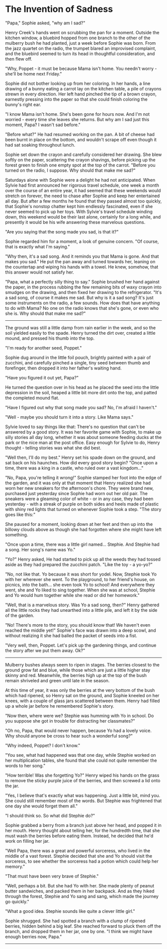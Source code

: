 # The Invention of Sadness

"Papa," Sophie asked, "why am I sad?"

Henry Creek's hands went on scrubbing the pan for a moment. Outside the kitchen window, a bluebird hopped from one branch to the other of the mulberry bush he had planted, just a week before Sophie was born. From the jazz quartet on the radio, the trumpet blared an improvised complaint, and the bluebird seemed to turn its head in thoughtful consideration, and then flew off.

"Why, Poppet - it must be because Mama isn't home. You needn't worry - she'll be home next Friday."

Sophie did not bother looking up from her coloring. In her hands, a line drawing of a bunny eating a carrot lay on the kitchen table, a pile of crayons strewn in every direction. Her left hand pinched the tip of a brown crayon, earnestly pressing into the paper so that she could finish coloring the bunny's right ear.

"I know Mama isn't home. She's been gone for hours now. And I'm not worried - every time she leaves she returns. But why am I sad just this moment, Papa? I wasn't sad before."

"Before what?" He had resumed working on the pan. A bit of cheese had been burnt in place on the bottom, and wouldn't scrape off even though it had sat soaking throughout lunch.

Sophie set down the crayon and carefully considered her drawing. She blew softly on the paper, scattering the crayon shavings, before picking up the forest green to finish one empty spot at the top of the carrot. "Before you turned on the radio, I suppose. Why should that make me sad?"

Saturdays alone with Sophie were a delight he had not anticipated. When Sylvie had first announced her rigorous travel schedule, one week a month over the course of an entire year, it had seemed that these weekends would stretch on forever, the need to chase after Sophie and keep her entertained all day. But after a few months he found that they passed almost too quickly, that Sophie's nonstop chatter kept him endlessly fascinated, even if she never seemed to pick up her toys. With Sylvie's travel schedule winding down, this weekend would be their last alone, certainly for a long while, and presently it would be his wife answering these marvelous questions.

"Are you saying that the song made you sad, is that it?"

Sophie regarded him for a moment, a look of genuine concern. "Of course, that is exactly what I'm saying."

"Why then, it's a sad song. And it reminds you that Mama is gone. And that makes you sad." He put the pan away and turned towards her, leaning on the countertap and wiping his hands with a towel. He knew, somehow, that this answer would not satisfy her.

"Papa, what a perfectly silly thing to say." Sophie brushed her hand against the paper, in the process rubbing the few remaining bits of waxy crayon into smudges on the drawing, and then fixed her drawing to the refrigerator. "It's a sad song, of course it makes me sad. But why is it a sad song? It's just some instruments on the radio, a few sounds. How does that have anything to do with Mama? No one on the radio knows that she's gone, or even who she is. Why should that make me sad?"

***

The ground was still a little damp from rain earlier in the week, and so the soil yielded easily to the spade. Henry turned the dirt over, created a little mound, and pressed his thumb into the top.

"I'm ready for another seed, Poppet."

Sophie dug around in the little foil pouch, brightly painted with a pair of zucchini, and carefully pinched a single, tiny seed between thumb and forefinger, then dropped it into her father's waiting hand.

"Have you figured it out yet, Papa?"

He turned the question over in his head as he placed the seed into the little depression in the soil, heaped a little bit more dirt onto the top, and patted the completed mound flat.

"Have I figured out why that song made you sad? No, I'm afraid I haven't."

"Well - maybe you should turn it into a story. Like Mama says."

Sylvie loved to say things like that: There's no question that can't be answered by a good story. It was her favorite game with Sophie, to make up silly stories all day long, whether it was about someone feeding ducks at the park or the nice man at the post office. Easy enough for Sylvie to do, Henry thought - telling stories was what she did best.

"Well then, I'll do my best." Henry set his spade down on the ground, and sat back on his haunches. How did every good story begin? "Once upon a time, there was a king in a castle, who ruled over a vast kingdom..."

"No, Papa, you're telling it wrong!" Sophie stamped her foot into the edge of the garden, and it was only at that moment that Henry realized she had worn her new sneakers for the afternoon's chore. They were brand new, purchased just yesterday since Sophie had worn out her old pair. The sneakers were a gleaming color of white - or in any case, they had been yesterday - with a streak of purple on both sides and heels made of plastic with shiny red lights that turned on whenever Sophie took a step. "The story goes like this:"

She paused for a moment, looking down at her feet and then up into the billowy clouds above as though she had forgotten where she might have left something.

"Once upon a time, there was a little girl named... Stephie. And Stephie had a song. Her song's name was Yo."

"Yo?" Henry asked, He had started to pick up all the weeds they had tossed aside as they had prepared the zucchini patch. "Like the toy - a yo-yo?"

"No, not like that. Yo because it was short for yodel. Now, Stephie took Yo with her wherever she went. To the playground, to her friend's house, on picnics, into the bath... she even took Yo to school! And everywhere they went, she and Yo liked to sing together. When she was at school, Stephie and Yo would hum together while she read or did her homework."

"Well, that is a marvelous story. Was Yo a sad song, then?" Henry gathered all the little rocks they had unearthed into a little pile, and left it by the side of the garden.

"No! There's more to the story, you should know that! We haven't even reached the middle yet!" Sophie's face was drawn into a deep scowl, and without realizing it she had balled the packet of seeds into a fist.

"Very well, then, Poppet. Let's pick up the gardening things, and continue the story after we put them away. Ok?"

***

Mulberry bushes always seem to ripen in stages. The berries closest to the ground grow fat and blue, while those which are just a little higher stay skinny and red. Meanwhile, the berries high up at the top of the bush remain shriveled and green until late in the season.

At this time of year, it was only the berries at the very bottom of the bush which had ripened, so Henry sat on the ground, and Sophie kneeled on her knees, with a couple of glass jars scattered between them. Henry had filled up a whole jar before he remembered Sophie's story.

"Now then, where were we? Stephie was humming with Yo in school. Do you suppose she got in trouble for distracting her classmates?"

"Oh no, Papa, that would never happen, because Yo had a lovely voice. Why should anyone be cross to hear such a wonderful song?"

"Why indeed, Poppet? I don't know."

"You see, what had happened was that one day, while Stephie worked on her multiplication tables, she found that she could not quite remember the words to her song."

"How terrible! Was she forgetting Yo?" Henry wiped his hands on the grass to remove the sticky purple juice of the berries, and then screwed a lid onto the jar.

"Yes, I believe that's exactly what was happening. Just a little bit, mind you. She could still remember most of the words. But Stephie was frightened that one day she would forget them all."

"I should think so. So what did Stephie do?"

Sophie grabbed a berry from a branch just above her head, and popped it in her mouth. Henry thought about telling her, for the hundredth time, that she must wash the berries before eating them. Instead, he decided that he'd work on filling her jar.

"Well Papa, there was a great and powerful sorceress, who lived in the middle of a vast forest. Stephie decided that she and Yo should visit the sorceress, to see whether the sorceress had a potion which could help her memory."

"That must have been very brave of Stephie."

"Well, perhaps a bit. But she had Yo with her. She made plenty of peanut butter sandwiches, and packed them in her backpack. And as they hiked through the forest, Stephie and Yo sang and sang, which made the journey go quickly."

"What a good idea. Stephie sounds like quite a clever little girl."

Sophie shrugged. She had spotted a branch with a clump of ripened berries, hidden behind a big leaf. She reached forward to pluck them off the branch, and dropped them in her jar, one by one. "I think we might have enough berries now, Papa."

***

